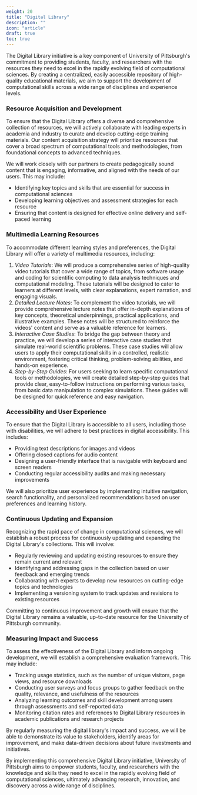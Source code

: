 ```yaml
---
weight: 20
title: "Digital Library"
description: ""
icon: "article"
draft: true
toc: true
---
```


The Digital Library initiative is a key component of University of Pittsburgh's commitment to providing students, faculty, and researchers with the resources they need to excel in the rapidly evolving field of computational sciences.
By creating a centralized, easily accessible repository of high-quality educational materials, we aim to support the development of computational skills across a wide range of disciplines and experience levels.

### Resource Acquisition and Development

To ensure that the Digital Library offers a diverse and comprehensive collection of resources, we will actively collaborate with leading experts in academia and industry to curate and develop cutting-edge training materials. Our content acquisition strategy will prioritize resources that cover a broad spectrum of computational tools and methodologies, from foundational concepts to advanced techniques.

We will work closely with our partners to create pedagogically sound content that is engaging, informative, and aligned with the needs of our users. This may include:

- Identifying key topics and skills that are essential for success in computational sciences
- Developing learning objectives and assessment strategies for each resource
- Ensuring that content is designed for effective online delivery and self-paced learning

### Multimedia Learning Resources

To accommodate different learning styles and preferences, the Digital Library will offer a variety of multimedia resources, including:

1. *Video Tutorials*: We will produce a comprehensive series of high-quality video tutorials that cover a wide range of topics, from software usage and coding for scientific computing to data analysis techniques and computational modeling. These tutorials will be designed to cater to learners at different levels, with clear explanations, expert narration, and engaging visuals.
2. *Detailed Lecture Notes*: To complement the video tutorials, we will provide comprehensive lecture notes that offer in-depth explanations of key concepts, theoretical underpinnings, practical applications, and illustrative examples. These notes will be structured to reinforce the videos' content and serve as a valuable reference for learners.
3. *Interactive Case Studies*: To bridge the gap between theory and practice, we will develop a series of interactive case studies that simulate real-world scientific problems. These case studies will allow users to apply their computational skills in a controlled, realistic environment, fostering critical thinking, problem-solving abilities, and hands-on experience.
4. *Step-by-Step Guides*: For users seeking to learn specific computational tools or methodologies, we will create detailed step-by-step guides that provide clear, easy-to-follow instructions on performing various tasks, from basic data manipulation to complex simulations. These guides will be designed for quick reference and easy navigation.

### Accessibility and User Experience

To ensure that the Digital Library is accessible to all users, including those with disabilities, we will adhere to best practices in digital accessibility. This includes:

- Providing text descriptions for images and videos
- Offering closed captions for audio content
- Designing a user-friendly interface that is navigable with keyboard and screen readers
- Conducting regular accessibility audits and making necessary improvements

We will also prioritize user experience by implementing intuitive navigation, search functionality, and personalized recommendations based on user preferences and learning history.

### Continuous Updating and Expansion

Recognizing the rapid pace of change in computational sciences, we will establish a robust process for continuously updating and expanding the Digital Library's collections. This will involve:

- Regularly reviewing and updating existing resources to ensure they remain current and relevant
- Identifying and addressing gaps in the collection based on user feedback and emerging trends
- Collaborating with experts to develop new resources on cutting-edge topics and technologies
- Implementing a versioning system to track updates and revisions to existing resources

Committing to continuous improvement and growth will ensure that the Digital Library remains a valuable, up-to-date resource for the University of Pittsburgh community.

### Measuring Impact and Success

To assess the effectiveness of the Digital Library and inform ongoing development, we will establish a comprehensive evaluation framework. This may include:

- Tracking usage statistics, such as the number of unique visitors, page views, and resource downloads
- Conducting user surveys and focus groups to gather feedback on the quality, relevance, and usefulness of the resources
- Analyzing learning outcomes and skill development among users through assessments and self-reported data
- Monitoring citation rates and references to Digital Library resources in academic publications and research projects

By regularly measuring the digital library's impact and success, we will be able to demonstrate its value to stakeholders, identify areas for improvement, and make data-driven decisions about future investments and initiatives.

By implementing this comprehensive Digital Library initiative, University of Pittsburgh aims to empower students, faculty, and researchers with the knowledge and skills they need to excel in the rapidly evolving field of computational sciences, ultimately advancing research, innovation, and discovery across a wide range of disciplines.

